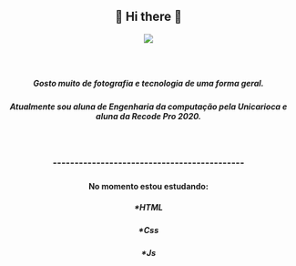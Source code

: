    <h2 align="center">🌼 Hi there 🌼</h2>
   <p align="center">
     <img src=https://user-images.githubusercontent.com/52868804/95339031-f6daac80-0889-11eb-9570-e078833b5f35.jpeg>
   </p>
  
  <h3 align="center"Me chamo Larissa! </h3> <br> 
  <h5 align="center"> Gosto muito de fotografia e tecnologia de uma forma geral. </h5>
  <h5 align="center"> Atualmente sou aluna de Engenharia da computação pela Unicarioca e aluna da Recode Pro 2020. </h5> <br>
 <h3 align="center"> --------------------------------------------<h3>
 <h4 align="center">  No momento estou estudando: </h4>
 <h5 align="center">  *HTML </h5>
 <h5 align="center"> *Css </h5>
 <h5 align="center"> *Js </h5>
   
